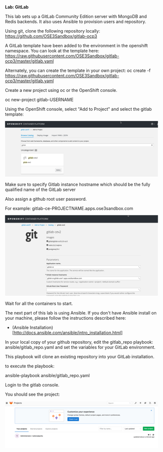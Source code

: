 **Lab: GitLab**

This lab sets up a GitLab Community Edition server with MongoDB and Redis backends. It also uses Ansible to provision users and repository.

Using git, clone the following repository locally: https://github.com/OSE3Sandbox/gitlab-ocp3

A GitLab template have been added to the environment in the openshift namespace. You can look at the template here: https://raw.githubusercontent.com/OSE3Sandbox/gitlab-ocp3/master/gitlab.yaml

Alternately, you can create the template in your own project:  oc create -f https://raw.githubusercontent.com/OSE3Sandbox/gitlab-ocp3/master/gitlab.yaml

Create a new project using oc or the OpenShift console.

oc new-project gitlab-USERNAME

Using the OpenShift console, select "Add to Project" and select the gitlab template:

![image](images/gitlab-1.png)

Make sure to specify Gitlab instance hostname which should be the fully qualified name of the GitLab server

Also assign a github root user password.

For example:  gitlab-ce-PROJECTNAME.apps.ose3sandbox.com

![image](images/gitlab2.png)

Wait for all the containers to start.

The next part of this lab is using Ansible.
If you don't have Ansible install on your machine, please follow the instructions described here:
* (Ansible Installation)[http://docs.ansible.com/ansible/intro_installation.html]


In your local copy of your github repository, edit the gitlab_repo playbook:  ansible/gitlab_repo.yaml and set the variables for your GitLab environment.

This playbook will clone an existing repository into your GitLab installation.

to execute the playbook:

ansible-playbook ansible/gitlab_repo.yaml

Login to the gitlab console.

You should see the project:

![image](images/gitlab-3.png)
  
